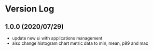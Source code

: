 # Version Log

## 1.0.0 (2020/07/29)  

- update new ui with applications management
- also change histogram chart metric data to min, mean, p99 and max